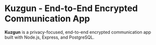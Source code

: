 # Kuzgun - End-to-End Encrypted Communication App

**Kuzgun** is a privacy-focused, end-to-end encrypted communication app built with Node.js, Express, and PostgreSQL.
